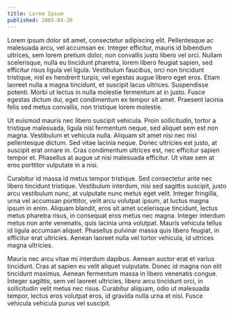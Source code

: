 ```yaml
---
title: Lorem Ipsum
published: 2005-04-26
---
```


Lorem ipsum dolor sit amet, consectetur adipiscing elit. Pellentesque ac malesuada arcu, vel accumsan ex. Integer efficitur, mauris id bibendum ultrices, sem lorem pretium dolor, non convallis justo libero vel orci. Nullam scelerisque, nulla eu tincidunt pharetra, lorem libero feugiat sapien, sed efficitur risus ligula vel ligula. Vestibulum faucibus, orci non tincidunt tristique, nisl ex hendrerit turpis, vel egestas augue libero eget eros. Etiam laoreet nulla a magna tincidunt, et suscipit lacus ultrices. Suspendisse potenti. Morbi ut lectus in nulla molestie fermentum at in justo. Fusce egestas dictum dui, eget condimentum ex tempor sit amet. Praesent lacinia felis sed metus convallis, non tristique lorem molestie.

Ut euismod mauris nec libero suscipit vehicula. Proin sollicitudin, tortor a tristique malesuada, ligula nisl fermentum neque, sed aliquet sem est non magna. Vestibulum et vehicula nulla. Aliquam sit amet nisi nec nisl pellentesque dictum. Sed vitae lacinia neque. Donec ultricies est justo, at suscipit erat ornare in. Cras condimentum ultrices est, nec efficitur sapien tempor et. Phasellus at augue ut nisi malesuada efficitur. Ut vitae sem at eros porttitor vulputate in a nisi.

Curabitur id massa id metus tempor tristique. Sed consectetur ante nec libero tincidunt tristique. Vestibulum interdum, nisi sed sagittis suscipit, justo arcu vestibulum nunc, at vulputate nunc metus eget velit. Integer fringilla, urna vel accumsan porttitor, velit arcu volutpat ipsum, at luctus magna ipsum in enim. Aliquam blandit, eros sit amet scelerisque tincidunt, lectus metus pharetra risus, in consequat eros metus nec magna. Integer interdum metus non ante venenatis, quis lacinia urna volutpat. Mauris vehicula tellus id ligula accumsan aliquet. Phasellus pulvinar massa quis libero feugiat, in efficitur erat ultricies. Aenean laoreet nulla vel tortor vehicula, id ultrices magna ultricies.

Mauris nec arcu vitae mi interdum dapibus. Aenean auctor erat et varius tincidunt. Cras at sapien eu velit aliquet vulputate. Donec id magna non elit tincidunt maximus. Aenean fermentum massa in libero venenatis congue. Integer sagittis, sem vel laoreet ultricies, libero arcu tincidunt orci, in sollicitudin velit metus nec risus. Curabitur aliquam, odio ut malesuada tempor, lectus eros volutpat eros, id gravida nulla urna et nisi. Fusce vehicula vehicula purus vel suscipit.
